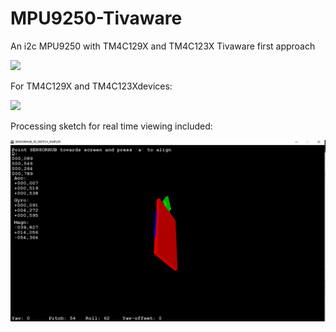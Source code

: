 # MPU9250-Tivaware
An i2c MPU9250 with TM4C129X and TM4C123X Tivaware first approach

<img src="http://des.igogo.es/uploads/2015/201509/heditor/201509231442478751.jpg" width="400">

For TM4C129X and TM4C123Xdevices:

<img src="http://img.scoop.it/RPZqyxx5fo5M8a1jFesdi4XXXL4j3HpexhjNOf_P3YmryPKwJ94QGRtDb3Sbc6KY" width="400">

Processing sketch for real time viewing included:

![ScreenShot](https://github.com/PAk-CatchFire/MPU9250-Tivaware/blob/master/MPU9250.PNG)



